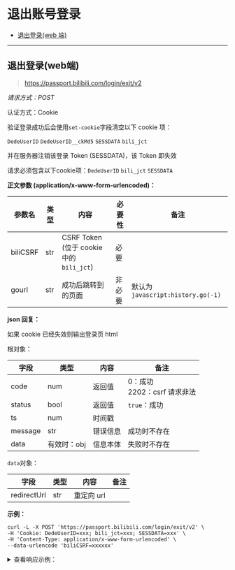 # 退出账号登录

- [退出登录(web 端)](#退出登录web端)

---

## 退出登录(web端)

> https://passport.bilibili.com/login/exit/v2

_请求方式：POST_

认证方式：Cookie

验证登录成功后会使用`set-cookie`字段清空以下 cookie 项：

`DedeUserID` `DedeUserID__ckMd5` `SESSDATA` `bili_jct`

并在服务器注销该登录 Token (SESSDATA)，该 Token 即失效

请求必须包含以下cookie项：`DedeUserID` `bili_jct` `SESSDATA`

**正文参数 (application/x-www-form-urlencoded)：**

| 参数名   | 类型 | 内容                                     | 必要性 | 备注                              |
| -------- | ---- | ---------------------------------------- | ------ | --------------------------------- |
| biliCSRF | str  | CSRF Token (位于 cookie 中的 `bili_jct`) | 必要   |                                   |
| gourl    | str  | 成功后跳转到的页面                       | 非必要 | 默认为`javascript:history.go(-1)` |

**json 回复：**

如果 cookie 已经失效则输出登录页 html

根对象：

| 字段    | 类型        | 内容     | 备注                              |
| ------- | ----------- | -------- | --------------------------------- |
| code    | num         | 返回值   | 0：成功 <br />2202：csrf 请求非法 |
| status  | bool        | 返回值   | `true`：成功                      |
| ts      | num         | 时间戳   |                                   |
| message | str         | 错误信息 | 成功时不存在                      |
| data    | 有效时：obj | 信息本体 | 失败时不存在                      |

`data`对象：

| 字段        | 类型 | 内容       | 备注 |
| ----------- | ---- | ---------- | ---- |
| redirectUrl | str  | 重定向 url |      |

**示例：**

```shell
curl -L -X POST 'https://passport.bilibili.com/login/exit/v2' \
-H 'Cookie: DedeUserID=xxx; bili_jct=xxx; SESSDATA=xxx' \
-H 'Content-Type: application/x-www-form-urlencoded' \
--data-urlencode 'biliCSRF=xxxxxx'
```

<details>
<summary>查看响应示例：</summary>

```json
{
  "code": 0,
  "status": true,
  "ts": 1663034005,
  "data": {
    "redirectUrl": "https://passport.biligame.com/crossDomain?DedeUserID=&DedeUserID__ckMd5=&SESSDATA=&bili_jct=&gourl=javascript%3Ahistory.go%28-1%29"
  }
}
```
</details>